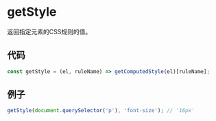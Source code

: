 # getStyle

返回指定元素的CSS规则的值。

## 代码

```js
const getStyle = (el, ruleName) => getComputedStyle(el)[ruleName];
```

## 例子

```js
getStyle(document.querySelector('p'), 'font-size'); // '16px'
```
